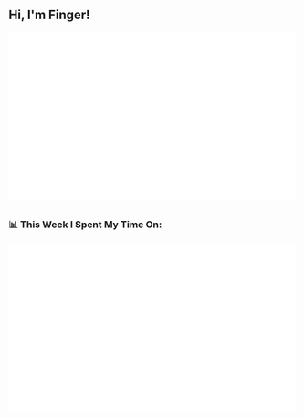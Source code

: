 <h2> Hi, I'm Finger!</h2>

<img align="right" src="https://raw.githubusercontent.com/spianmo/github-stats/master/generated/overview.svg#gh-light-mode-only">

<!-- <img align="right" height="160em" src="https://github-readme-stats-eight-theta.vercel.app/api/top-langs/?username=spianmo&layout=compact&langs_count=8&theme=algolia"/>	 -->
	
```go
package main

type Me struct {
	Name   string
	Job    string
	Code   string
	Skills string
}

func main() {
	me := &Me{
		Name:   "Finger",
		Job:    "Client-side Engineer",
		Code:   "Java, Kotlin, C#, Rust and C++ and Others",
		Skills: "Android, Security, Cross-platform client, NLP, CV, ASR ^o^",
	}
	_ = me
}
```


<h3>📊 This Week I Spent My Time On:</h3>
<img align='right' src="https://raw.githubusercontent.com/spianmo/github-stats/master/generated/languages.svg#gh-light-mode-only">

<!--START_SECTION:waka-->

```txt
Python                                   1 hr 45 mins    ███████████████▓░░░░░░░░░   62.04 %
Bash                                     29 mins         ████▒░░░░░░░░░░░░░░░░░░░░   17.11 %
BashSupport Pro Shell Script             13 mins         ██░░░░░░░░░░░░░░░░░░░░░░░   07.94 %
YAML                                     12 mins         █▓░░░░░░░░░░░░░░░░░░░░░░░   07.30 %
Text                                     5 mins          ▓░░░░░░░░░░░░░░░░░░░░░░░░   03.12 %
```

<!--END_SECTION:waka-->
